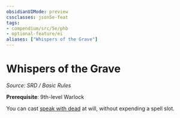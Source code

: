 ```yaml
---
obsidianUIMode: preview
cssclasses: json5e-feat
tags:
- compendium/src/5e/phb
- optional-feature/ei
aliases: ["Whispers of the Grave"]
---
```

# Whispers of the Grave
*Source: SRD / Basic Rules*  

**Prerequisite**: 9th-level Warlock

You can cast [speak with dead](compendium/spells/speak-with-dead.md) at will, without expending a spell slot.